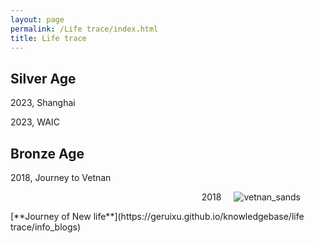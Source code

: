 ```yaml
---
layout: page
permalink: /Life trace/index.html
title: Life trace
---
```




## Silver Age

2023, Shanghai

2023, WAIC

## Bronze Age

2018, Journey to Vetnan<br>

<figure style="text-align:right;">
  <img src="https://GeruiXu.github.io/images/vetnan_sands.png" style="float:right; margin-left: 20px; margin-bottom: 10px;" alt="vetnan_sands">
  <figcaption>2018</figcaption>
</figure>
[**Journey of New life**](https://geruixu.github.io/knowledgebase/life trace/info_blogs)<br>



<br>

